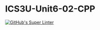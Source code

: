 # ICS3U-Unit6-02-CPP

[![GitHub's Super Linter](https://github.com/trent-hodgins-01/ICS3U-Unit6-02-CPP/workflows/GitHub's%20Super%20Linter/badge.svg)](https://github.com/trent-hodgins-01/ICS3U-Unit6-02-CPP/actions)
